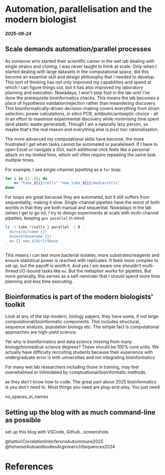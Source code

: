 # Automation, parallelisation and the modern biologist
##### 2025-09-24

## Scale demands automation/parallel processes
As someone who started their scientific career in the wet lab dealing with single strains and cloning, I was never taught to think at scale. Only when I started dealing with large datasets in the computational space, did this become an essential skill and design philosophy that I needed to develop. This sort of thinking has not only improved my capabilities and speed at which I can figure things out, but it has also improved my laboratory planning and execution. Nowadays, I won't step foot in the lab until I've done the prerequisite bioinformatics checks. This means the lab becomes a place of hypothesis validation/rejection rather than meandering discovery. This bioinformatically-driven decision-making covers everything from strain selection, power calculations, *in silico* PCR, antibiotic/antiseptic choice - all in an effort to maximise experimental discovery while minimising time spent (and plastic waste generated). Though I am a naturally lazy person, so maybe that's the real reason and everything else is *post hoc* rationalisation.

The more advanced my computational skills have become, the more frustrated I get when tasks cannot be automated or parallelised. If I have to open Excel or navigate a GUI, each additional click feels like a personal attack on my limited time, which will often require repeating the same task multiple times.


For example, I see single-channel pipetting as a `for` loop:
```bash
for i in {1..8}; do
    mv "tube_${i}/cells" "new_tube_${i}/media+cells"
done
```
For loops are great because they are automated, but it still suffers from sequentiality, making it slow. Single-channel pipettes have the worst of both worlds in that they are both manual and sequential. Nowadays in the lab (when I get to go in), I try to design experiments at scale with multi-channel pipettes, keeping `gnu parallel` in mind:
```bash
ls -1 tube_*/cells | parallel -j 8 '
  dir=$(dirname {})
  base=$(basename {})
  mv {} new_${dir}/$base
'
```
This means I can test more bacterial isolates, more substrates/reagents and ensure statistical power is reached with replicates. It feels more complex to set up, but the payoff is worth it. And yes I am aware one shouldn't multi-thread I/O-bound tasks like `mv`. But the metaphor works for pipettes. But more generally, this serves as a self-reminder that I should spend more time planning and less time executing.


## Bioinformatics is part of the modern biologists' toolkit

Look at any of the top modern, biology papers, they have some, if not large computational/bioinformatic components. This includes structural, sequence analysis, population biology etc. The simple fact is computational approaches are high-yield science.

Yet why is bioinformatics and data science missing from many biology/biomedical science degrees? These should be 100% core units. We actually have difficulty recruiting students because their experience with undergraduate 
error is with universities and not integrating bioinformatics

For many wet lab researchers including those in training, may feel overwhelmed or intimidated by comptuational/bioinformatic methods. 

as they don't know how to code. The great part about 2025 bioinformatics is you don't need to. Most things you need are plug-and-play. You just need 

no_spaces_in_names

## Setting up the blog with as much command-line as possible
set up this blog with VSCode, Github...screenshots

@hattoriCorrelationInterferonsAutoimmune2025
@hoheiselAutoantibodiesArgininerichSequences2024

# References


